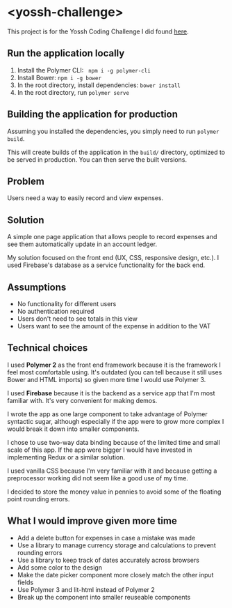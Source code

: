 # \<yossh-challenge\>

This project is for the Yossh Coding Challenge I did found [here](https://www.notion.so/Expenses-Input-9b00e0d442a0451f901c07b46842855e).

## Run the application locally

1. Install the Polymer CLI: ` npm i -g polymer-cli`
2. Install Bower: `npm i -g bower`
3. In the root directory, install dependencies: `bower install`
4. In the root directory, run `polymer serve`

## Building the application for production

Assuming you installed the dependencies, you simply need to run `polymer build`.

This will create builds of the application in the `build/` directory, optimized to be served in production. You can then serve the built versions.

## Problem

Users need a way to easily record and view expenses.

## Solution

A simple one page application that allows people to record expenses and see them automatically update in an account ledger.

My solution focused on the front end (UX, CSS, responsive design, etc.).  I used Firebase's database as a service functionality for the back end.

## Assumptions

- No functionality for different users
- No authentication required
- Users don't need to see totals in this view
- Users want to see the amount of the expense in addition to the VAT

## Technical choices

I used **Polymer 2** as the front end framework because it is the framework I feel most comfortable using.  It's outdated (you can tell because it still uses Bower and HTML imports) so given more time I would use Polymer 3.

I used **Firebase** because it is the backend as a service app that I'm most familiar with.  It's very convenient for making demos.

I wrote the app as one large component to take advantage of Polymer syntactic sugar, although especially if the app were to grow more complex I would break it down into smaller components.

I chose to use two-way data binding because of the limited time and small scale of this app.  If the app were bigger I would have invested in implementing Redux or a similar solution.

I used vanilla CSS because I'm very familiar with it and because getting a preprocessor working did not seem like a good use of my time.

I decided to store the money value in pennies to avoid some of the floating point rounding errors.

## What I would improve given more time

- Add a delete button for expenses in case a mistake was made
- Use a library to manage currency storage and calculations to prevent rounding errors
- Use a library to keep track of dates accurately across browsers
- Add some color to the design
- Make the date picker component more closely match the other input fields
- Use Polymer 3 and lit-html instead of Polymer 2
- Break up the component into smaller reuseable components

